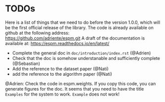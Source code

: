 # TODOs

Here is a list of things that we need to do before the version 1.0.0, which will be the first
official release of the library. The code is already available on github at the following address:  
https://github.com/adriente/espm.git 
A draft of the documentation is available at: https://espm.readthedocs.io/en/latest/

* Complete the general doc in `doc/introduction/index.rst` (@Adrien)
* Check that the doc is somehow understanable and sufficiently complete (@Sebastian)
* Add the reference to the dataset paper (@Nati) 
* add the reference to the algorithm paper (@Nati) 

@Adrien: Check the code in espm.weights. If you copy this code, you can generate figures for the doc. 
It seems that you need to have the title `Examples` for the system to work. `Example` does not work!
